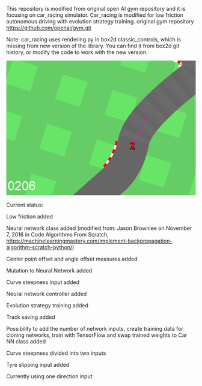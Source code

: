 This repository is modified from original open AI gym repository and it is focusing on car_racing simulator.
Car_racing is modified for low friction autonomous driving with evolution strategy training.
original gym repository https://github.com/openai/gym.git

Note: car_racing uses rendering.py in box2d classic_controls, which is missing from new version of the library. You can find it from box2d git history, or modify the code to work with the new version.

![Alt Text](acar.png)

Current status:

Low friction added

Neural network class added (modified from: Jason Brownlee on November 7, 2016 in Code Algorithms From Scratch, https://machinelearningmastery.com/implement-backpropagation-algorithm-scratch-python/)

Center point offset and angle offset measures added

Mutation to Neural Network added

Curve steepness input added

Neural network controller added

Evolution strategy training added

Track saving added

Possibility to add the number of network inputs, create training data for cloning networks, train with TensorFlow and swap trained weights to Car NN class added

Curve steepness divided into two inputs

Tyre slipping input added

Currently using one direction input